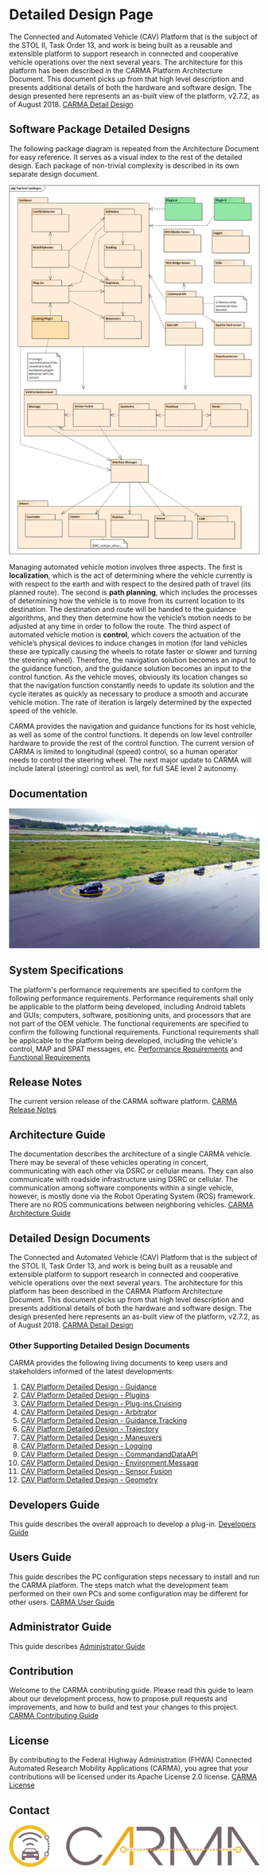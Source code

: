 # Detailed Design Page
The Connected and Automated Vehicle (CAV) Platform that is the subject of the STOL II, Task Order 13, and work is being built as a reusable and extensible platform to support research in connected and cooperative vehicle operations over the next several years. The architecture for this platform has been described in the CARMA Platform Architecture Document. This document picks up from that high level description and presents additional details of both the hardware and software design. The design presented here represents an as-built view of the platform, v2.7.2, as of August 2018. [CARMA Detail Design](https://usdot-carma.atlassian.net/wiki/spaces/CAR/pages/23330913/CARMA+Project+Documentation?preview=/23330913/29589570/CAV%20Platform%20Detailed%20Design.docx)

## Software Package Detailed Designs

The following package diagram is repeated from the Architecture Document for easy reference. It serves as a visual index to the rest of the detailed design. Each package of non-trivial complexity is described in its own separate design document.

![CARMA Arch](docs/image/Software_Designs.png)

Managing automated vehicle motion involves three aspects. The first is **localization**, which is the act of determining where the vehicle currently is with respect to the earth and with respect to the desired path of travel (its planned route). The second is **path planning**, which includes the processes of determining how the vehicle is to move from its current location to its destination. The destination and route will be handed to the guidance algorithms, and they then determine how the vehicle’s motion needs to be adjusted at any time in order to follow the route. The third aspect of automated vehicle motion is **control**, which covers the actuation of the vehicle’s physical devices to induce changes in motion (for land vehicles these are typically causing the wheels to rotate faster or slower and turning the steering wheel). Therefore, the navigation solution becomes an input to the guidance function, and the guidance solution becomes an input to the control function. As the vehicle moves, obviously its location changes so that the navigation function constantly needs to update its solution and the cycle iterates as quickly as necessary to produce a smooth and accurate vehicle motion. The rate of iteration is largely determined by the expected speed of the vehicle.

CARMA provides the navigation and guidance functions for its host vehicle, as well as some of the control functions.  It depends on low level controller hardware to provide the rest of the control function.  The current version of CARMA is limited to longitudinal (speed) control, so a human operator needs to control the steering wheel.  The next major update to CARMA will include lateral (steering) control as well, for full SAE level 2 autonomy.

## Documentation

![CARMA Demo](docs/image/CARMA2_Platooning_from_Office.jpg)

## System Specifications
The platform's performance requirements are specified to conform the following performance requirements. Performance requirements shall only be applicable to the platform being developed, including Android tablets and GUIs; computers, software, positioning units, and processors that are not part of the OEM vehicle. The functional requirements are specified to confirm the following functional requirements.  Functional requirements shall be applicable to the platform being developed, including the vehicle's control, MAP and SPAT messages, etc.
[Performance Requirements](https://usdot-carma.atlassian.net/wiki/spaces/CAR/pages/11304971/CARMA2+Draft+Performance+Requirements) and 
[Functional Requirements](https://usdot-carma.atlassian.net/wiki/spaces/CAR/pages/7864327/CARMA2+Functional+Requirements)

## Release Notes
The current version release of the CARMA software platform. [CARMA Release Notes](<docs/Release_notes.md>)

## Architecture Guide
The documentation describes the architecture of a single CARMA vehicle.  There may be several of these vehicles operating in concert, communicating with each other via DSRC or cellular means.  They can also communicate with roadside infrastructure using DSRC or cellular.  The communication among software components within a single vehicle, however, is mostly done via the Robot Operating System (ROS) framework.  There are no ROS communications between neighboring vehicles. [CARMA Architecture Guide](https://usdot-carma.atlassian.net/wiki/spaces/CAR/pages/23330913/CARMA+Project+Documentation?preview=/23330913/29589549/CAMAR%20Platform%20Architecture.docx)

## Detailed Design Documents
The Connected and Automated Vehicle (CAV) Platform that is the subject of the STOL II, Task Order 13, and work is being built as a reusable and extensible platform to support research in connected and cooperative vehicle operations over the next several years. The architecture for this platform has been described in the CARMA Platform Architecture Document. This document picks up from that high level description and presents additional details of both the hardware and software design. The design presented here represents an as-built view of the platform, v2.7.2, as of August 2018. [CARMA Detail Design](https://usdot-carma.atlassian.net/wiki/spaces/CAR/pages/23330913/CARMA+Project+Documentation?preview=/23330913/29589570/CAV%20Platform%20Detailed%20Design.docx)

### Other Supporting Detailed Design Documents 
CARMA provides the following living documents to keep users and stakeholders informed of the latest developments:
1. [CAV Platform Detailed Design - Guidance](docs/JPO%20ODE%20Architecture.docx)
2. [CAV Platform Detailed Design - Plugins](docs/JPO_ODE_UserGuide.docx)
3. [CAV Platform Detailed Design - Plug-ins.Cruising](docs/ODE_Output_Schema_Reference.docx)
4. [CAV Platform Detailed Design - Arbitrator](https://usdot-jpo-ode.github.io/)
5. [CAV Platform Detailed Design - Guidance.Tracking](https://github.com/usdot-jpo-ode/jpo-ode/wiki/JPO-ODE-QA-Documents)
6. [CAV Platform Detailed Design - Trajectory](https://github.com/usdot-jpo-ode/jpo-ode/wiki/JPO-ODE-QA-Documents)
7. [CAV Platform Detailed Design - Maneuvers](https://github.com/usdot-jpo-ode/jpo-ode/wiki/JPO-ODE-QA-Documents)
8. [CAV Platform Detailed Design - Logging](https://github.com/usdot-jpo-ode/jpo-ode/wiki/JPO-ODE-QA-Documents)
9. [CAV Platform Detailed Design - CommandandDataAPI](https://github.com/usdot-jpo-ode/jpo-ode/wiki/JPO-ODE-QA-Documents)
10. [CAV Platform Detailed Design - Environment.Message](https://github.com/usdot-jpo-ode/jpo-ode/wiki/JPO-ODE-QA-Documents)
11. [CAV Platform Detailed Design - Sensor Fusion](https://github.com/usdot-jpo-ode/jpo-ode/wiki/JPO-ODE-QA-Documents)
12. [CAV Platform Detailed Design - Geometry](https://github.com/usdot-jpo-ode/jpo-ode/wiki/JPO-ODE-QA-Documents)

## Developers Guide 
This guide describes the overall approach to develop a plug-in. [Developers Guide](https://usdot-carma.atlassian.net/wiki/spaces/CAR/pages/23330913/CARMA+Project+Documentation?preview=/23330913/29556796/CARMA%202.7%20Developers%20Guide.docx)

## Users Guide
This guide describes the PC configuration steps necessary to install and run the CARMA platform. The steps match what the development team performed on their own PCs and some configuration may be different for other users. [CARMA User Guide](https://usdot-carma.atlassian.net/wiki/spaces/CAR/pages/23330913/CARMA+Project+Documentation?preview=/23330913/29392940/CARMA%202.7%20USER%20GUIDE.docx)

## Administrator Guide
This guide describes [Administrator Guide](https://usdot-carma.atlassian.net/wiki/spaces/CAR/pages/23330913/CARMA+Project+Documentation?preview=/23330913/29392940/CARMA%202.7%20USER%20GUIDE.docx)


## Contribution
Welcome to the CARMA contributing guide. Please read this guide to learn about our development process, how to propose pull requests and improvements, and how to build and test your changes to this project. [CARMA Contributing Guide](docs/Contributing.md) 

## License
By contributing to the Federal Highway Administration (FHWA) Connected Automated Research Mobility Applications (CARMA), you agree that your contributions will be licensed under its Apache License 2.0 license. [CARMA License](<docs/License.md>) 

## Contact

![CARMA Image](docs/image/CARMA_icon.png)











